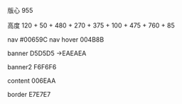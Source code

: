 版心 955

高度
120 + 50 + 480 + 270 + 375 + 100 + 475 + 760 + 85

nav #00659C
nav hover 004B8B

banner D5D5D5 ->EAEAEA

banner2 F6F6F6

content 006EAA

border E7E7E7